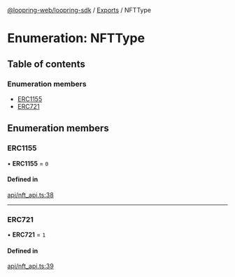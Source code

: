 [@loopring-web/loopring-sdk](../README.md) / [Exports](../modules.md) / NFTType

# Enumeration: NFTType

## Table of contents

### Enumeration members

- [ERC1155](NFTType.md#erc1155)
- [ERC721](NFTType.md#erc721)

## Enumeration members

### ERC1155

• **ERC1155** = `0`

#### Defined in

[api/nft_api.ts:38](https://github.com/Loopring/loopring_sdk/blob/2ea32ee/src/api/nft_api.ts#L38)

___

### ERC721

• **ERC721** = `1`

#### Defined in

[api/nft_api.ts:39](https://github.com/Loopring/loopring_sdk/blob/2ea32ee/src/api/nft_api.ts#L39)
